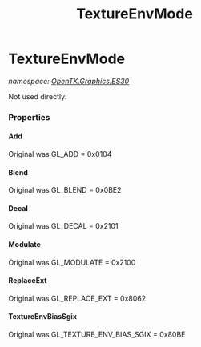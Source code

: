 ﻿---
title: TextureEnvMode
---

# TextureEnvMode
_namespace: [OpenTK.Graphics.ES30](N-OpenTK.Graphics.ES30.html)_

Not used directly.



### Properties

#### Add
Original was GL_ADD = 0x0104
#### Blend
Original was GL_BLEND = 0x0BE2
#### Decal
Original was GL_DECAL = 0x2101
#### Modulate
Original was GL_MODULATE = 0x2100
#### ReplaceExt
Original was GL_REPLACE_EXT = 0x8062
#### TextureEnvBiasSgix
Original was GL_TEXTURE_ENV_BIAS_SGIX = 0x80BE

